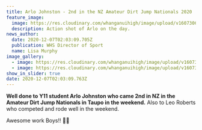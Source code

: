 ```yaml
---
title: Arlo Johnston - 2nd in the NZ Amateur Dirt Jump Nationals 2020
feature_image:
  image: https://res.cloudinary.com/whanganuihigh/image/upload/v1607306660/News/Arlo_Johnston_who_came_2nd_in_NZ_in_the_Amateur_Dirt_Jump_Nationals_in_Taupo_1.jpg
  description: Action shot of Arlo on the day.
news_author:
  date: 2020-12-07T02:03:09.705Z
  publication: WHS Director of Sport
  name: Lisa Murphy
image_gallery:
  - image: https://res.cloudinary.com/whanganuihigh/image/upload/v1607306678/News/Arlo_Johnston_who_came_2nd_in_NZ_in_the_Amateur_Dirt_Jump_Nationals_in_Taupo_2.jpg
  - image: https://res.cloudinary.com/whanganuihigh/image/upload/v1607306691/News/Arlo_Johnston_who_came_2nd_in_NZ_in_the_Amateur_Dirt_Jump_Nationals_in_Taupo_3.jpg
show_in_slider: true
date: 2020-12-07T02:03:09.763Z
---
```

**Well done to Y11 student Arlo Johnston who came 2nd in NZ in the Amateur Dirt Jump Nationals in Taupo in the weekend.**  Also to Leo Roberts who competed and rode well in the weekend. 

Awesome work Boys!! 💛💚

